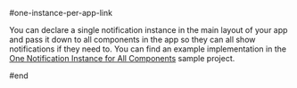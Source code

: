 #one-instance-per-app-link

You can declare a single notification instance in the main layout of your app and pass it down to all components in the app so they can all show notifications if they need to. You can find an example implementation in the [One Notification Instance for All Components](https://github.com/telerik/blazor-ui/tree/master/notification/single-instance-per-app) sample project.

#end

